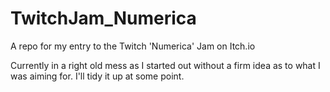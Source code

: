 # TwitchJam_Numerica
A repo for my entry to the Twitch 'Numerica' Jam on Itch.io

Currently in a right old mess as I started out without a firm idea as to what I was aiming for. I'll tidy it up at some point.
